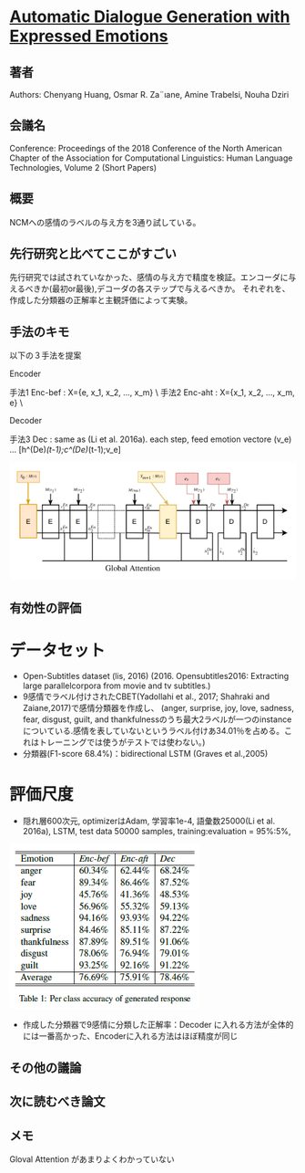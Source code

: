 # [Automatic Dialogue Generation with Expressed Emotions](https://www.aclweb.org/anthology/N18-2008)

## 著者
Authors: Chenyang Huang, Osmar R. Za¨ıane, Amine Trabelsi, Nouha Dziri
## 会議名
Conference: Proceedings of the 2018 Conference of the North American Chapter of the Association 
for Computational Linguistics: Human Language Technologies, Volume 2 (Short Papers)

## 概要
NCMへの感情のラベルの与え方を3通り試している。

## 先行研究と比べてここがすごい
先行研究では試されていなかった、感情の与え方で精度を検証。エンコーダに与えるべきか(最初or最後),デコーダの各ステップで与えるべきか。
それぞれを、作成した分類器の正解率と主観評価によって実験。

## 手法のキモ
以下の３手法を提案

Encoder

手法1 Enc-bef : X={e, x_1, x_2, ..., x_m}  \\
手法2 Enc-aht : X={x_1, x_2, ..., x_m, e}  \\

Decoder

手法3 Dec : same as (Li et al. 2016a). each step, feed emotion vectore (v_e) ... [h^(De)_(t-1);c^(De)_(t-1);v_e]

![figure1](https://github.com/AsaiSara/Scholar/blob/picture/Generation%20model/Emotion%20expression/Automatic_Emo2018.png)

## 有効性の評価
# データセット
* Open-Subtitles dataset (lis, 2016) 
(2016. Opensubtitles2016: Extracting large parallelcorpora from movie and tv subtitles.)
* 9感情でラベル付けされたCBET(Yadollahi et al., 2017; Shahraki and Zaiane,2017)で感情分類器を作成し、
(anger, surprise, joy, love, sadness, fear, disgust, guilt, and thankfulnessのうち最大2ラベルが一つのinstanceについている.感情を表していないというラベル付けあ34.01％を占める。これはトレーニングでは使うがテストでは使わない。)
* 分類器(F1-score 68.4%)：bidirectional LSTM (Graves et al.,2005)

# 評価尺度
* 隠れ層600次元, optimizerはAdam, 学習率1e-4, 語彙数25000(Li et al. 2016a), LSTM, test data 50000 samples, training:evaluation = 95%:5%,

![figure1](https://github.com/AsaiSara/Scholar/blob/picture/Generation%20model/Emotion%20expression/Automatic_Emo2018_eval1.png)
* 作成した分類器で9感情に分類した正解率：Decoder に入れる方法が全体的には一番高かった、Encoderに入れる方法はほぼ精度が同じ




## その他の議論

## 次に読むべき論文

## メモ
Gloval Attention があまりよくわかっていない
